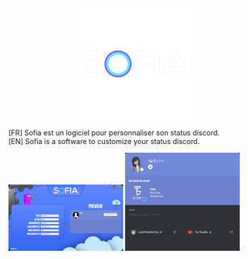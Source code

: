 <p align="center">
  <img src="https://raw.githubusercontent.com/TaiStudio/Sofia/main/LOGO_SOFIA.png" width="45%" align="center"></img><br />
</p>

[FR] Sofia est un logiciel pour personnaliser son status discord. <br />
[EN] Sofia is a software to customize your status discord.

<img src="https://raw.githubusercontent.com/TaiStudio/Sofia/main/software.png" width="45%"></img>
<img src="https://raw.githubusercontent.com/TaiStudio/Sofia/main/discord.png" width="45%"></img>
